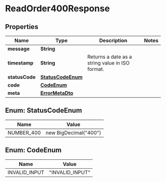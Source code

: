 

# ReadOrder400Response


## Properties

| Name | Type | Description | Notes |
|------------ | ------------- | ------------- | -------------|
|**message** | **String** |  |  |
|**timestamp** | **String** | Returns a date as a string value in ISO format. |  |
|**statusCode** | [**StatusCodeEnum**](#StatusCodeEnum) |  |  |
|**code** | [**CodeEnum**](#CodeEnum) |  |  |
|**meta** | [**ErrorMetaDto**](ErrorMetaDto.md) |  |  |



## Enum: StatusCodeEnum

| Name | Value |
|---- | -----|
| NUMBER_400 | new BigDecimal(&quot;400&quot;) |



## Enum: CodeEnum

| Name | Value |
|---- | -----|
| INVALID_INPUT | &quot;INVALID_INPUT&quot; |



